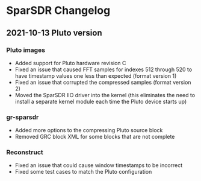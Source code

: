 # SparSDR Changelog

## 2021-10-13 Pluto version

### Pluto images

 * Added support for Pluto hardware revision C
 * Fixed an issue that caused FFT samples for indexes 512 through 520 to have
   timestamp values one less than expected (format version 1)
 * Fixed an issue that corrupted the compressed samples (format version 2)
 * Moved the SparSDR IIO driver into the kernel (this eliminates the need to
   install a separate kernel module each time the Pluto device starts up)

### gr-sparsdr

 * Added more options to the compressing Pluto source block
 * Removed GRC block XML for some blocks that are not complete

### Reconstruct

 * Fixed an issue that could cause window timestamps to be incorrect
 * Fixed some test cases to match the Pluto configuration
